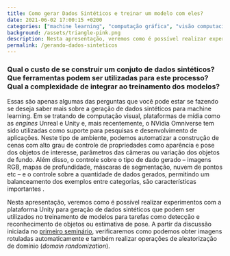 ```yaml
---
title: Como gerar Dados Sintéticos e treinar um modelo com eles?
date: 2021-06-02 17:00:15 +0200
categories: ["machine learning", "computação gráfica", "visão computacional", "dados sintéticos", "IMPA", "Unity"]
background: /assets/triangle-pink.png
description: Nesta apresentação, veremos como é possível realizar experimentos com a plataforma Unity para geração de dados sintéticos que podem ser utilizados no treinamento de modelos para tarefas como detecção e reconhecimento de objetos ou estimativa de pose.
permalink: /gerando-dados-sinteticos
---
```


### Qual o custo de se construir um conjuto de dados sintéticos? Que ferramentas podem ser utilizadas para este processo? Qual a complexidade de integrar ao treinamento dos modelos?

Essas são apenas algumas das perguntas que você pode estar se fazendo se deseja saber mais sobre a geração de dados sintéticos para machine learning. Em se tratando de computação visual, plataformas de mídia como as *engines* Unreal e Unity e, mais recentemente, o NVidia Omniverse tem sido utilizadas como suporte para pesquisas e desenvolvimento de aplicações. Neste tipo de ambiente, podemos automatizar a construção de cenas com alto grau de controle de propriedades como aparência e pose dos objetos de interesse, parâmetros das câmeras ou variação dos objetos de fundo. Além disso, o controle sobre o tipo de dado gerado – imagens RGB, mapas de profundidade, máscaras de segmentação, nuvem de pontos etc – e o controle sobre a quantidade de dados gerados, permitindo um balanceamento dos exemplos entre categorias, são características importantes .

Nesta apresentação, veremos como é possível realizar experimentos com a plataforma Unity para geração de dados sintéticos que podem ser utilizados no treinamento de modelos para tarefas como detecção e reconhecimento de objetos ou estimativa de pose. A partir da discussão iniciada no [primeiro seminário](/por-que-dados-sinteticos), verificaremos como podemos obter imagens rotuladas automaticamente e também realizar operações de aleatorização de domínio (*domain randomization*).
